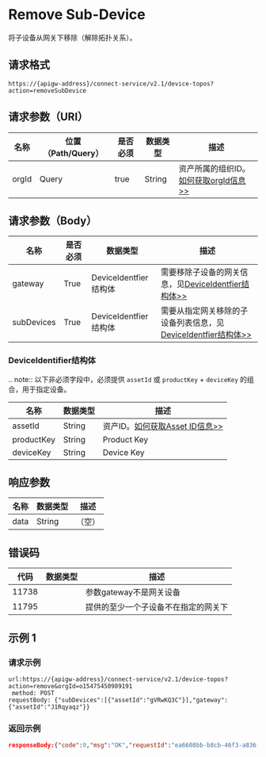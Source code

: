 # Remove Sub-Device

将子设备从网关下移除（解除拓扑关系）。

## 请求格式

```
https://{apigw-address}/connect-service/v2.1/device-topos?action=removeSubDevice
```

## 请求参数（URI）

| 名称          | 位置（Path/Query） | 是否必须 | 数据类型 | 描述      |
|---------------|------------------|----------|-----------|--------------|
| orgId         | Query            | true     | String    | 资产所属的组织ID。[如何获取orgId信息>>](/docs/api/zh_CN/2.0.9/api_faqs#id-orgid-orgid)                |


## 请求参数（Body）

| 名称          | 是否必须 | 数据类型 | 描述      |
|--------------------|----------|-----------|--------------|
| gateway | True      |DeviceIdentfier结构体  | 需要移除子设备的网关信息，见[DeviceIdentfier结构体>>](/docs/api/zh_CN/2.0.9/connect/remove_sub_device.html#deviceidentifier) |
| subDevices           | True      | DeviceIdentfier结构体  | 需要从指定网关移除的子设备列表信息，见[DeviceIdentfier结构体>>](/docs/api/zh_CN/2.0.9/connect/remove_sub_device.html#deviceidentifier) |


### DeviceIdentifier结构体

.. note:: 以下非必须字段中，必须提供 ``assetId`` 或 ``productKey`` + ``deviceKey`` 的组合，用于指定设备。

>>>>>>>>>>>>>>>>>>>>>>>>>>>>>>>>>>>>>>>>>>>>>>>>>>>>>>>


| 名称      | 数据类型 |描述|
|----------------|----------------|------------------|
| assetId  | String         | 资产ID。[如何获取Asset ID信息>>](/docs/api/zh_CN/2.0.9/api_faqs.html#asset-id-assetid-assetid)|
| productKey | String         | Product Key      |
| deviceKey | String         | Device Key          |




## 响应参数

| 名称| 数据类型 | 描述         |
|-------------|-----------------------------------|-----------------------------|
| data | String                           | （空）               |


## 错误码

| 代码| 数据类型 | 描述         |
|-------------|-----------------------------------|-----------------------------|
| 11738 |                | 参数gateway不是网关设备                |
| 11795 |                | 提供的至少一个子设备不在指定的网关下      |


## 示例 1

### 请求示例

```
url:https://{apigw-address}/connect-service/v2.1/device-topos?action=remove&orgId=o15475450989191
 method: POST
requestBody: {"subDevices":[{"assetId":"gVRwKQ3C"}],"gateway":{"assetId":"J1Rqyaqz"}}
```

### 返回示例

```json
responseBody:{"code":0,"msg":"OK","requestId":"ea6608bb-b8cb-46f3-a836-ee24ea9a028c","data":null}
```

